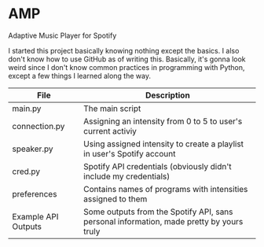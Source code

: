 # AMP
Adaptive Music Player for Spotify

I started this project basically knowing nothing except the basics. I also don't know how to use GitHub as of writing this. Basically, it's gonna look weird since I don't know common practices in programming with Python, except a few things I learned along the way.

|File|Description|
| ---------- | ---------- |
|main.py|The main script|
|connection.py|Assigning an intensity from 0 to 5 to user's current activiy|
|speaker.py|Using assigned intensity to create a playlist in user's Spotify account|
|cred.py|Spotify API credentials (obviously didn't include my credentials)|
|preferences|Contains names of programs with intensities assigned to them|
|Example API Outputs|Some outputs from the Spotify API, sans personal information, made pretty by yours truly|
